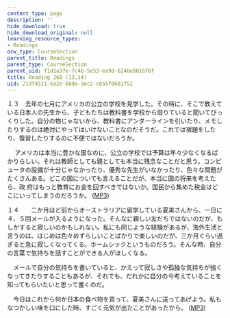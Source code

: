 ```yaml
---
content_type: page
description: ''
hide_download: true
hide_download_original: null
learning_resource_types:
- Readings
ocw_type: CourseSection
parent_title: Readings
parent_type: CourseSection
parent_uid: f1d1a37e-7c4b-5e53-ea9d-6246e8016f6f
title: Reading 26B (13,14)
uid: 219f4511-6a2e-6bda-3ec2-c655f0681f52
---
```


１３　去年の七月にアメリカの公立の学校を見学した。その時に、そこで教えている日本人の先生から、子どもたちは教科書を学校から借りていると聞いてびっくりした。自分の物じゃないから、教科書にアンダーラインを引いたり、メモしたりするのは絶対にやってはいけないことなのだそうだ。これでは宿題をした り、復習したりするのに不便ではないだろうか。

　 アメリカは本当に豊かな国なのに、公立の学校では予算は年々少なくなるばかりらしい。それは教師としても親としても本当に残念なことだと思う。コンピュータの設備が十分じゃなかったり、優秀な先生がいなかったり、色々な問題がたくさんある。どこの国についても言えることだが、本当に国の将来を考えたら、政 府はもっと教育にお金を回すべきではないか。国民から集めた税金はどこにいってしまうのだろうか。 ([MP3](/ans7870/21f/21f.505/f05/audio/Lesson26B-13.mp3))

１４　　二か月ほど前からオーストラリアに留学している夏美さんから、一日に４、５回メールが入るようになった。そんなに親しい友だちではないのだが、もしかすると寂しいのかもしれない。私にも同じような経験があるが、海外生活と言うのは、はじめは色々めずらしいことばかりで楽しいのだが、三か月ぐらい過 ぎると急に寂しくなってくる。ホームシックというものだろう。そんな時、自分の言葉で気持ちを話すことができる人がほしくなる。

　メールで自分の気持ちを書いていると、かえって寂しさや孤独な気持ちが強くなってきたりすることもあるが、それでも、だれかに自分の今考えていることを知ってもらいたいと思って書くのだ。

　今日はこれから何か日本の食べ物を買って、夏美さんに送ってあげよう。私もなつかしい味を口にした時、すごく元気が出たことがあったから。 ([MP3](/ans7870/21f/21f.505/f05/audio/Lesson26B-14.mp3))